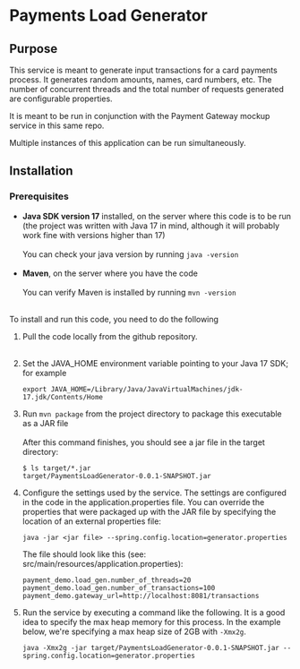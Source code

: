 # Payments Load Generator

## Purpose

This service is meant to generate input transactions for a card payments process.  It generates random amounts, names, card numbers, etc.  The number of concurrent threads and the total number of requests generated are configurable properties.

It is meant to be run in conjunction with the Payment Gateway mockup service in this same repo.

Multiple instances of this application can be run simultaneously.

## Installation

### Prerequisites

- **Java SDK version 17** installed, on the server where this code is to be run (the project was written with Java 17 in mind, although it will probably work fine with versions higher than 17)<br/><br/>You can check your java version by running `java -version`<br/><br/>
- **Maven**, on the server where you have the code<br/><br/>You can verify Maven is installed by running `mvn -version`<br/><br/>

To install and run this code, you need to do the following

1. Pull the code locally from the github repository.<br/><br/>

2. Set the JAVA_HOME environment variable pointing to your Java 17 SDK; for example

       export JAVA_HOME=/Library/Java/JavaVirtualMachines/jdk-17.jdk/Contents/Home

3. Run `mvn package` from the project directory to package this executable as a JAR file<br/><br/>After this command finishes, you should see a jar file in the target directory:

       $ ls target/*.jar
       target/PaymentsLoadGenerator-0.0.1-SNAPSHOT.jar

4. Configure the settings used by the service.  The settings are configured in the code in the application.properties file.  You can override the properties that were packaged up with the JAR file by specifying the location of an external properties file:

       java -jar <jar file> --spring.config.location=generator.properties

   The file should look like this (see: src/main/resources/application.properties):

       payment_demo.load_gen.number_of_threads=20
       payment_demo.load_gen.number_of_transactions=100
       payment_demo.gateway_url=http://localhost:8081/transactions

5. Run the service by executing a command like the following.  It is a good idea to specify the max heap memory for this process.  In the example below, we're specifying a max heap size of 2GB with `-Xmx2g`.

       java -Xmx2g -jar target/PaymentsLoadGenerator-0.0.1-SNAPSHOT.jar --spring.config.location=generator.properties